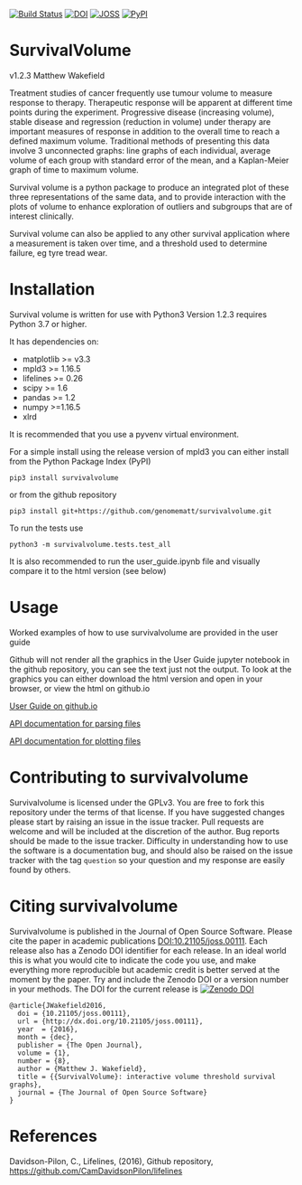 [![Build Status](https://travis-ci.com/genomematt/survivalvolume.svg?branch=main)](https://travis-ci.org/genomematt/survivalvolume)
[![DOI](https://zenodo.org/badge/72341202.svg)](https://zenodo.org/badge/latestdoi/72341202)
[![JOSS](http://joss.theoj.org/papers/2876777be3db1050198a70bb6a8306a9/status.svg)](http://dx.doi.org/10.21105/joss.00111)
[![PyPI](https://img.shields.io/pypi/v/survivalvolume.svg)](https://pypi.python.org/pypi/survivalvolume/)

# SurvivalVolume
v1.2.3
Matthew Wakefield

Treatment studies of cancer frequently use tumour volume to measure response to therapy.  Therapeutic response will be apparent at different time points during the experiment.  Progressive disease (increasing volume), stable disease and regression (reduction in volume) under therapy are important measures of response in addition to the overall time to reach a defined maximum volume.  Traditional methods of presenting this data involve 3 unconnected graphs: line graphs of each individual, average volume of each group with standard error of the mean, and a Kaplan-Meier graph of time to maximum volume.

Survival volume is a python package to produce an integrated plot of these three representations of the same data, and to provide interaction with the plots of volume to enhance exploration of outliers and subgroups that are of interest clinically.

Survival volume can also be applied to any other survival application where a measurement is taken over time, and a threshold used to determine failure, eg tyre tread wear.

# Installation

Survival volume is written for use with Python3
Version 1.2.3 requires Python 3.7 or higher.

It has dependencies on:
- matplotlib >= v3.3
- mpld3 >= 1.16.5
- lifelines >= 0.26
- scipy >= 1.6
- pandas >= 1.2
- numpy >=1.16.5
- xlrd

It is recommended that you use a pyvenv virtual environment.

For a simple install using the release version of mpld3 you can either install from the Python Package Index (PyPI)

```pip3 install survivalvolume```

or from the github repository

```pip3 install git+https://github.com/genomematt/survivalvolume.git```

To run the tests use

```python3 -m survivalvolume.tests.test_all```

It is also recommended to run the user_guide.ipynb file and visually compare it to the html version (see below)

# Usage

Worked examples of how to use survivalvolume are provided in the user guide

Github will not render all the graphics in the User Guide jupyter notebook in the github repository, you can see the text just not the output.
To look at the graphics you can either download the html version and open in your browser, or view the html on github.io

[User Guide on github.io](https://genomematt.github.io/survivalvolume/docs/user_guide.html)

[API documentation for parsing files](https://genomematt.github.io/survivalvolume/docs/parse.m.html)

[API documentation for plotting files](https://genomematt.github.io/survivalvolume/docs/plot.m.html)

# Contributing to survivalvolume
Survivalvolume is licensed under the GPLv3.  You are free to fork this repository under the terms of that license.  If you have suggested changes please start by raising an issue in the issue tracker.  Pull requests are welcome and will be included at the discretion of the author.
Bug reports should be made to the issue tracker.  Difficulty in understanding how to use the software is a documentation bug, and should also be raised on the issue tracker with the tag `question` so your question and my response are easily found by others.


# Citing survivalvolume

Survivalvolume is published in the Journal of Open Source Software. Please cite the paper in academic publications [DOI:10.21105/joss.00111](http://dx.doi.org/10.21105/joss.00111). Each release also has a Zenodo DOI identifier for each release.  In an ideal world this is what you would cite to indicate the code you use, and make everything more reproducible but academic credit is better served at the moment by the paper. Try and include the Zenodo DOI or a version number in your methods.  The DOI for the current release is [![Zenodo DOI](https://zenodo.org/badge/72341202.svg)](https://zenodo.org/badge/latestdoi/72341202)

```
@article{JWakefield2016,
  doi = {10.21105/joss.00111},
  url = {http://dx.doi.org/10.21105/joss.00111},
  year  = {2016},
  month = {dec},
  publisher = {The Open Journal},
  volume = {1},
  number = {8},
  author = {Matthew J. Wakefield},
  title = {{SurvivalVolume}: interactive volume threshold survival graphs},
  journal = {The Journal of Open Source Software}
}
```

# References
Davidson-Pilon, C., Lifelines, (2016), Github repository, https://github.com/CamDavidsonPilon/lifelines
